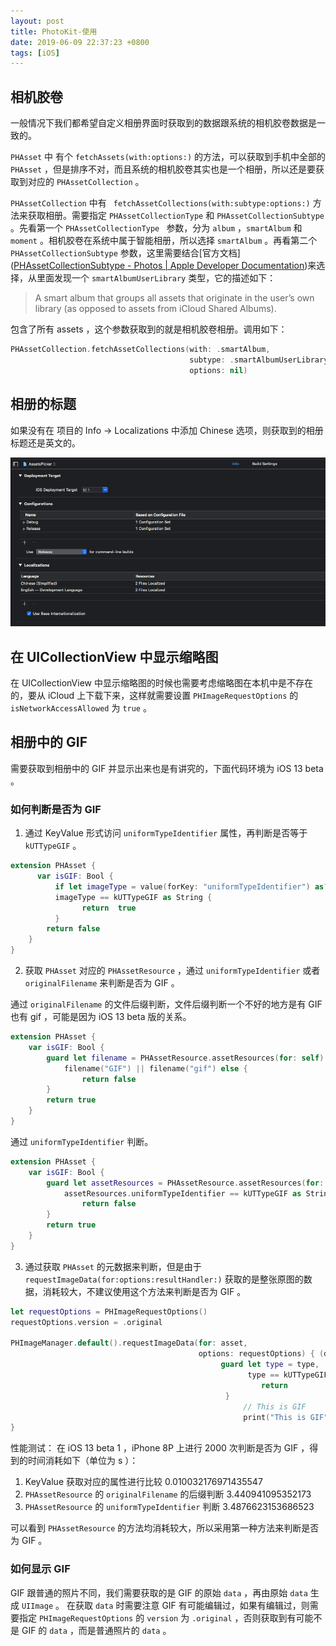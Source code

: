 ```yaml
---
layout: post
title: PhotoKit-使用
date: 2019-06-09 22:37:23 +0800
tags: [iOS]
---
```


## 相机胶卷

一般情况下我们都希望自定义相册界面时获取到的数据跟系统的相机胶卷数据是一致的。

`PHAsset` 中 有个 `fetchAssets(with:options:)` 的方法，可以获取到手机中全部的 `PHAsset` ，但是排序不对，而且系统的相机胶卷其实也是一个相册，所以还是要获取到对应的 `PHAssetCollection` 。

`PHAssetCollection` 中有 ` fetchAssetCollections(with:subtype:options:)` 方法来获取相册。需要指定 `PHAssetCollectionType` 和 `PHAssetCollectionSubtype` 。先看第一个 `PHAssetCollectionType ` 参数，分为 `album` ，`smartAlbum` 和 `moment` 。相机胶卷在系统中属于智能相册，所以选择 `smartAlbum` 。再看第二个 `PHAssetCollectionSubtype` 参数，这里需要结合[官方文档]([PHAssetCollectionSubtype - Photos | Apple Developer Documentation](https://developer.apple.com/documentation/photokit/phassetcollectionsubtype))来选择，从里面发现一个 `smartAlbumUserLibrary` 类型，它的描述如下：

> A smart album that groups all assets that originate in the user’s own library (as opposed to assets from iCloud Shared Albums).

包含了所有 assets ，这个参数获取到的就是相机胶卷相册。调用如下：

```swift
PHAssetCollection.fetchAssetCollections(with: .smartAlbum,
                           	            subtype: .smartAlbumUserLibrary,
                                        options: nil)
```

## 相册的标题
如果没有在 项目的 Info -> Localizations 中添加 Chinese 选项，则获取到的相册标题还是英文的。

![0784F52B-1A3C-4C15-AD50-984221746BF](../media/0784F52B-1A3C-4C15-AD50-984221746BFC.png)


## 在  UICollectionView 中显示缩略图
在 UICollectionView 中显示缩略图的时候也需要考虑缩略图在本机中是不存在的，要从 iCloud 上下载下来，这样就需要设置 `PHImageRequestOptions` 的 `isNetworkAccessAllowed` 为 `true` 。

## 相册中的 GIF
需要获取到相册中的 GIF 并显示出来也是有讲究的，下面代码环境为 iOS 13 beta 。

### 如何判断是否为 GIF

1. 通过 KeyValue 形式访问 `uniformTypeIdentifier` 属性，再判断是否等于 `kUTTypeGIF` 。

```Swift
extension PHAsset {
	  var isGIF: Bool {
	      if let imageType = value(forKey: "uniformTypeIdentifier") as? String,
   		  imageType == kUTTypeGIF as String {
                return  true
          }
		return false
	}
}
```

2. 获取 `PHAsset` 对应的 `PHAssetResource` ，通过 `uniformTypeIdentifier` 或者 `originalFilename` 来判断是否为 GIF 。

通过 `originalFilename` 的文件后缀判断，文件后缀判断一个不好的地方是有 GIF 也有 gif ，可能是因为 iOS 13 beta 版的关系。

```Swift
extension PHAsset {
    var isGIF: Bool {
        guard let filename = PHAssetResource.assetResources(for: self).first?.originalFilename,
            filename("GIF") || filename("gif") else {
                return false
        }
        return true
    }
}
```


通过 `uniformTypeIdentifier`  判断。

```Swift
extension PHAsset {
    var isGIF: Bool {
        guard let assetResources = PHAssetResource.assetResources(for: self).first,
            assetResources.uniformTypeIdentifier == kUTTypeGIF as String else {
                return false
        }
        return true
    }
}
```

3. 通过获取 `PHAsset` 的元数据来判断，但是由于 `requestImageData(for:options:resultHandler:)` 获取的是整张原图的数据，消耗较大，不建议使用这个方法来判断是否为 GIF 。

```Swift
let requestOptions = PHImageRequestOptions()
requestOptions.version = .original

PHImageManager.default().requestImageData(for: asset,
                                          options: requestOptions) { (data, type, _, _) in
                                               guard let type = type,
                                                     type == kUTTypeGIF as String else {
                                                     	return
                                               	}
                                                	// This is GIF
                                                	print("This is GIF")
}
```

性能测试：
在 iOS 13 beta 1 ，iPhone 8P 上进行 2000 次判断是否为 GIF ，得到的时间消耗如下（单位为 s ）：
1. KeyValue 获取对应的属性进行比较                                                        0.010032176971435547
2. `PHAssetResource` 的  `originalFilename` 的后缀判断              3.440941095352173
3. `PHAssetResource` 的 `uniformTypeIdentifier` 判断                 3.4876623153686523

可以看到 `PHAssetResource` 的方法均消耗较大，所以采用第一种方法来判断是否为 GIF 。

### 如何显示 GIF 

GIF 跟普通的照片不同，我们需要获取的是 GIF 的原始 `data` ，再由原始 `data` 生成 `UIImage` 。
在获取 `data` 时需要注意 GIF 有可能编辑过，如果有编辑过，则需要指定 `PHImageRequestOptions` 的 `version` 为 `.original` ，否则获取到有可能不是 GIF 的 `data` ，而是普通照片的 `data` 。

